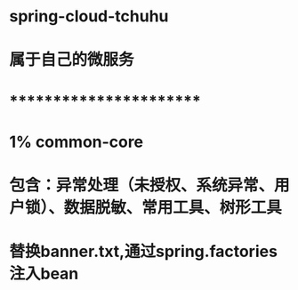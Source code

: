 # spring-cloud-tchuhu
# 属于自己的微服务
# **********************
# 1% common-core 
# 包含：异常处理（未授权、系统异常、用户锁）、数据脱敏、常用工具、树形工具
# 替换banner.txt,通过spring.factories注入bean

